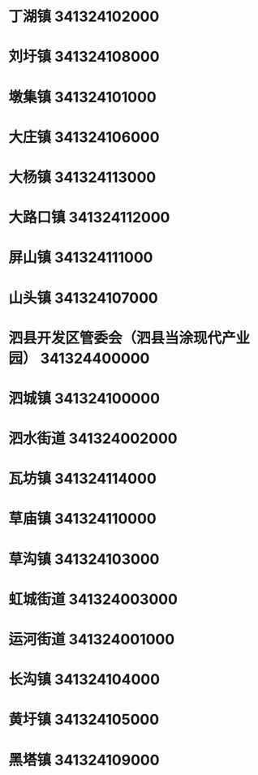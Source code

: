 # 丁湖镇 341324102000
# 刘圩镇 341324108000
# 墩集镇 341324101000
# 大庄镇 341324106000
# 大杨镇 341324113000
# 大路口镇 341324112000
# 屏山镇 341324111000
# 山头镇 341324107000
# 泗县开发区管委会（泗县当涂现代产业园） 341324400000
# 泗城镇 341324100000
# 泗水街道 341324002000
# 瓦坊镇 341324114000
# 草庙镇 341324110000
# 草沟镇 341324103000
# 虹城街道 341324003000
# 运河街道 341324001000
# 长沟镇 341324104000
# 黄圩镇 341324105000
# 黑塔镇 341324109000
